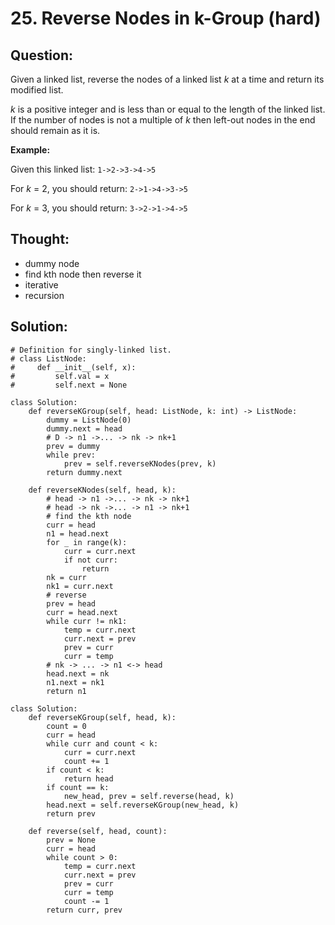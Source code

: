 # 25. Reverse Nodes in k-Group \(hard\)

## Question:

Given a linked list, reverse the nodes of a linked list _k_ at a time and return its modified list.

_k_ is a positive integer and is less than or equal to the length of the linked list. If the number of nodes is not a multiple of _k_ then left-out nodes in the end should remain as it is.

**Example:**

Given this linked list: `1->2->3->4->5`

For _k_ = 2, you should return: `2->1->4->3->5`

For _k_ = 3, you should return: `3->2->1->4->5`

## Thought:

* dummy node
* find kth node then reverse it
* iterative
* recursion

## Solution:

```text
# Definition for singly-linked list.
# class ListNode:
#     def __init__(self, x):
#         self.val = x
#         self.next = None

class Solution:
    def reverseKGroup(self, head: ListNode, k: int) -> ListNode:
        dummy = ListNode(0)
        dummy.next = head
        # D -> n1 ->... -> nk -> nk+1
        prev = dummy
        while prev:
            prev = self.reverseKNodes(prev, k)
        return dummy.next
    
    def reverseKNodes(self, head, k):
        # head -> n1 ->... -> nk -> nk+1
        # head -> nk ->... -> n1 -> nk+1
        # find the kth node
        curr = head
        n1 = head.next
        for _ in range(k):
            curr = curr.next
            if not curr:
                return 
        nk = curr
        nk1 = curr.next
        # reverse
        prev = head
        curr = head.next
        while curr != nk1:
            temp = curr.next
            curr.next = prev
            prev = curr
            curr = temp
        # nk -> ... -> n1 <-> head
        head.next = nk
        n1.next = nk1
        return n1
```

```text
class Solution:
    def reverseKGroup(self, head, k):
        count = 0
        curr = head
        while curr and count < k:
            curr = curr.next
            count += 1
        if count < k: 
            return head
        if count == k:    
            new_head, prev = self.reverse(head, k)
        head.next = self.reverseKGroup(new_head, k)
        return prev
    
    def reverse(self, head, count):
        prev = None
        curr = head
        while count > 0:
            temp = curr.next
            curr.next = prev
            prev = curr
            curr = temp
            count -= 1
        return curr, prev
```

